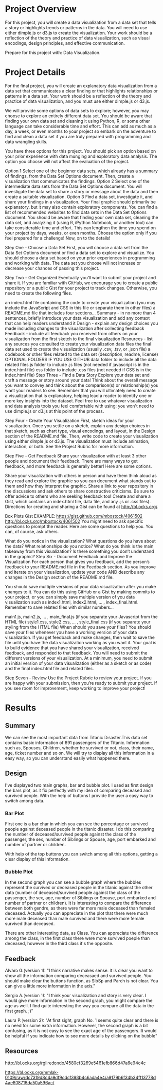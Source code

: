 # Project Overview
For this project, you will create a data visualization from a data set that tells a story or highlights trends or patterns in the data. You will need to use either dimple.js or d3.js to create the visualization. Your work should be a reflection of the theory and practice of data visualization, such as visual encodings, design principles, and effective communication.

Prepare for this project with: Data Visualization.

# Project Details
For the final project, you will create an explanatory data visualization from a data set that communicates a clear finding or that highlights relationships or patterns in a data set. Your work should be a reflection of the theory and practice of data visualization, and you must use either dimple.js or d3.js.

We will provide some options of data sets to explore; however, you may choose to explore an entirely different data set. You should be aware that finding your own data set and cleaning it using Python, R, or some other language can take considerable time and effort. This can add as much as a day, a week, or even months to your project so embark on the adventure to find and clean a data set if you are truly prepared with programming and data wrangling skills.

You have three options for this project. You should pick an option based on your prior experience with data munging and exploratory data analysis. The option you choose will not affect the evaluation of the project.

Option 1 
Select one of the beginner data sets, which already has a summary of findings, from the Data Set Options document. Then, create a visualization that communicates the findings.
Option 2 
Select one of the intermediate data sets from the Data Set Options document. You will investigate the data set to share a story or message about the data and then create a suitable visualization.
Option 3 
Find a data set, investigate it, and share your findings in a visualization. Your final graphic should primarily be explanatory, but it may also contain exploratory components. You can find a list of recommended websites to find data sets in the Data Set Options document. You should be aware that finding your own data set, cleaning the data set, and analyzing it (using R, iPython Notebook, or another tool) can take considerable time and effort. This can lengthen the time you spend on your project by days, weeks, or even months. Choose the option only if you feel prepared for a challenge!
Now, on to the details!

Step One - Choose a Data Set
First, you will choose a data set from the Data Set Options document or find a data set to explore and visualize. You should choose a data set based on your prior experiences in programming and working with data. The data set you choose will not increase or decrease your chances of passing this project.

Step Two - Get Organized
Eventually you’ll want to submit your project and share it. If you are familiar with GitHub, we encourage you to create a public repository or a public Gist for your project to track changes. Otherwise, you need to create the following files.

an index.html file containing the code to create your visualization (you may include the JavaScript and CSS in this file or separate them in other files)
a README.md file that includes four sections...
Summary - in no more than 4 sentences, briefly introduce your data visualization and add any context that can help readers understand it
Design - explain any design choices you made including changes to the visualization after collecting feedback
Feedback - include all feedback you received from others on your visualization from the first sketch to the final visualization
Resources - list any sources you consulted to create your visualization
data files
the final data set used to create the visualization (usually .csv, .tsv, or .json file)
a codebook or other files related to the data set (description, readme, license)
OPTIONAL FOLDERS IF YOU USE GITHUB
data folder to include all the data related files
js folder to include .js files (not needed if javascript is in the index.html file)
css folder to include .css files (not needed if CSS is in the index.html file)
Step Three - Find a Data Story
Explore your data set and craft a message or story around your data! Think about the overall message you want to convey and think about the comparison(s) or relationship(s) you want your readers to see. Remember that you will ultimately need to create a visualization that is explanatory, helping lead a reader to identify one or more key insights into the dataset. Feel free to use whatever visualization and data analysis tools you feel comfortable with using: you won't need to use dimple.js or d3.js at this point of the process.

Step Four - Create Your Visualization
First, sketch ideas for your visualization. Once you settle on a sketch, explain any design choices in that sketch, such as chart type, visual encodings, and layout, in the Design section of the README.md file. Then, write code to create your visualization using either dimple.js or d3.js. The visualization must include animation, interaction, or both. See the Project Rubric for more information.

Step Five - Get Feedback
Share your visualization with at least 3 other people and document their feedback. There are many ways to get feedback, and more feedback is generally better! Here are some options.

Share your visualization with others in person and have them think aloud as they read and explore the graphic so you can document what stands out to them and how they interpret the graphic.
Share a link to your repository in the discussions and ask others to share constructive criticisms. Be sure to offer advice to others who are seeking feedback too!
Create and share a Gist, which contains an index.html file, data file, and any .js or .css files). Directions for creating and sharing a Gist can be found at http://bl.ocks.org/.

Box Plots Gist EXAMPLE:
https://gist.github.com/mbostock/4061502
http://bl.ocks.org/mbostock/4061502
You might need to ask specific questions to prompt the reader. Here are some questions to help you. You can, of course, ask others.

What do you notice in the visualization?
What questions do you have about the data?
What relationships do you notice?
What do you think is the main takeaway from this visualization?
Is there something you don’t understand in the graphic?
Step Six - Document Feedback and Improve the Visualization
For each person that gives you feedback, add the person’s feedback to your README.md file in the Feedback section. As you improve and iterate on your visualization, update your code AND describe any changes in the Design section of the README.md file.

You should save multiple versions of your data visualization after you make changes to it. You can do this using GitHub or a Gist by making commits to your project, or you can simply save multiple version of you data visualization such as index1.html, index2.html, … , index_final.html. Remember to save related files with similar numbers…

main1.js, main2.js, … , main_final.js (if you separate your Javascript from the HTML file)
style1.css, style2.css, … , style_final.css (if you separate your styling from the HTML file)
When should you save your files? You should save your files whenever you have a working version of your data visualization. If you get feedback and make changes, then wait to save the file until you have the data visualization working as you want it. Your goal is to build evidence that you have shared your visualization, received feedback, and responded to that feedback. You will need to submit the different versions of your visualization. At a minimum, you need to submit an initial version of your data visualization (either as a sketch or as code) and the final index.html file and related files.

Step Seven - Review
Use the Project Rubric to review your project. If you are happy with your submission, then you’re ready to submit your project. If you see room for improvement, keep working to improve your project!

# Results
## Summary

We can see the most important data from Titanic Disaster.This data set contains basic information of 
891 passengers of the Titanic. Information such as, Spouses, Children, whether he survived or not, 
class, their name, age, ticket number and so on. We will try to display all this information in a easy 
way, so you can understand easily what happened there.


## Design

I've displayed two main graphs, bar and bubble plot. I used as first design the bars plot, as it fix perfectly
with my idea of comparing deceased and survived people. With the help of buttons I provide the user a
easy way to switch among data. 


### Bar Plot

First one is a bar char in which you can see the porcentage or survived people against deceased people 
in the titanic disaster. I do this comparing the number of deceased/survived people against the 
class of the passenger, the sex, number of Siblings or Spouse, age, port embarked and number of partner or 
children.

With help of the top buttons you can switch among all this options, getting a clear display of this information.

### Bubble Plot

In the second graph you can see a bubble graph where the bubbles represent the survived or deceased 
people in the titanic against the other data (number of deceased/survived people against the 
class of the passenger, the sex, age, number of Siblings or Spouse, port embarked and number of partner or 
children). It is interesting to compare the difference between both
gendre, as there were far more male deceased than femaled deceased. Actually you can appreciate in the plot
that there were much more male deceased than male survived and there were more female survived than deceased.

There are other interesting data, as Class. You can appreciate the difference among the class, in the first class
there were more survived poeple than deceased, however in the third class it's the opposite.

## Feedback
Alvaro G.(version 1): "I think narrative makes sense. It is clear you want to show all the information comparing deceasaed 
and survived people. You should make clear the buttons function, as SibSp and Parch is not clear. 
You can give a little more information in the axis."

Sergio A.(version 1): "I think your visualization and story is very clear. I would give more information in the second graph,
you might compare the age as well. I find quite interesting the way you compare all the data in the first
graph. ;)"

Laura P.(version 2): "At first sight, graph No. 1 seems quite clear and there is no need for some extra information. However, 
the second graph is a bit confusing, as it is not easy to see the exact age of the passengers.  It would 
be helpful if you indicate how to see more details by clicking on the bubble"

## Resources

http://bl.ocks.org/rgilredondo/4580cf3269e5461efb866d47a6e94c4c

https://bl.ocks.org/mmlak-0109/raw/dc7319d8c4a9df9cdcf393b4c6ada4e4/a9179b6f34b34ff13778d4ae808716da50a596ac/
